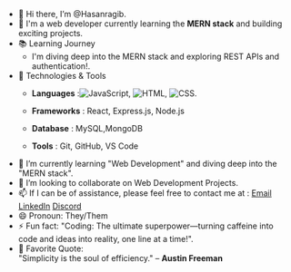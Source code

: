 - 👋 Hi there, I’m @Hasanragib.
- 👀 I'm a web developer currently learning the **MERN stack** and building exciting projects.
- 📚 Learning Journey  
     - I'm diving deep into the MERN stack and exploring REST APIs and authentication!. 
- 🚀 Technologies & Tools  
    -  **Languages** :![JavaScript](https://img.shields.io/badge/JavaScript-000000?logo=javascript&logoColor=F7DF1E),
![HTML](https://img.shields.io/badge/HTML-000000?logo=html5&logoColor=E34F26),
![CSS](https://img.shields.io/badge/CSS-000000?logo=css3&logoColor=1572B6).

  
    -  **Frameworks** : React, Express.js, Node.js 
    -  **Database** : MySQL,MongoDB  
    -  **Tools** : Git, GitHub, VS Code 
- 🌱 I’m currently learning "Web Development" and diving deep into the "MERN stack".
- 💞️ I’m looking to collaborate on Web Development Projects.
- 📫 If I can be of assistance, please feel free to contact me at :
      [Email](hragib1@gmail.com,hragib@outlook.com)
      [LinkedIn](linkedin.com/in/ragib-hasan-7467b32a8)
      [Discord](https://discord.com/users/ragibhasan__)
- 😄 Pronoun: They/Them
- ⚡ Fun fact:
      "Coding: The ultimate superpower—turning caffeine into code and ideas into reality, one line at a time!".
- 💬 Favorite Quote:  
      "Simplicity is the soul of efficiency." – **Austin Freeman**

<!--- ![JavaScript](https://img.shields.io/badge/JavaScript-FFEA00?style=for-the-badge&logo=javascript&logoColor=black)--->
<!---
Hasanragib/Hasanragib is a ✨ special ✨ repository because its `README.md` (this file) appears on your GitHub profile.
You can click the Preview link to take a look at your changes.
--->
